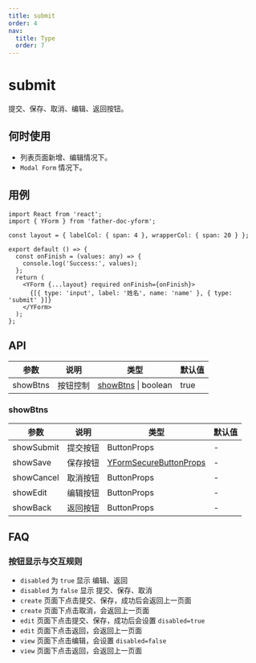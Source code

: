 ```yaml
---
title: submit
order: 4
nav:
  title: Type
  order: 7
---
```


# submit

提交、保存、取消、编辑、返回按钮。

## 何时使用

- 列表页面新增、编辑情况下。
- `Modal Form` 情况下。

## 用例

```tsx
import React from 'react';
import { YForm } from 'father-doc-yform';

const layout = { labelCol: { span: 4 }, wrapperCol: { span: 20 } };

export default () => {
  const onFinish = (values: any) => {
    console.log('Success:', values);
  };
  return (
    <YForm {...layout} required onFinish={onFinish}>
      {[{ type: 'input', label: '姓名', name: 'name' }, { type: 'submit' }]}
    </YForm>
  );
};
```

## API

| 参数     | 说明     | 类型                             | 默认值 |
| -------- | -------- | -------------------------------- | ------ |
| showBtns | 按钮控制 | [showBtns](#showBtns) \| boolean | true   |

### showBtns

| 参数 | 说明 | 类型 | 默认值 |
| --- | --- | --- | --- |
| showSubmit | 提交按钮 | ButtonProps | - |
| showSave | 保存按钮 | <a href="#/other-type/secure-button?anchor=api">YFormSecureButtonProps</a> | - |
| showCancel | 取消按钮 | ButtonProps | - |
| showEdit | 编辑按钮 | ButtonProps | - |
| showBack | 返回按钮 | ButtonProps | - |

## FAQ

### 按钮显示与交互规则

- `disabled` 为 `true` 显示 编辑、返回
- `disabled` 为 `false` 显示 提交、保存、取消
- `create` 页面下点击提交、保存，成功后会返回上一页面
- `create` 页面下点击取消，会返回上一页面
- `edit` 页面下点击提交、保存，成功后会设置 `disabled=true`
- `edit` 页面下点击返回，会返回上一页面
- `view` 页面下点击编辑，会设置 `disabled=false`
- `view` 页面下点击返回，会返回上一页面
